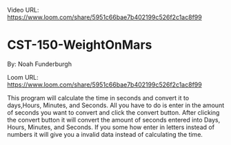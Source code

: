 Video URL: https://www.loom.com/share/5951c66bae7b402199c526f2c1ac8f99
# CST-150-WeightOnMars
By: Noah Funderburgh

Loom URL: https://www.loom.com/share/5951c66bae7b402199c526f2c1ac8f99


This program will calculate the time in seconds and convert it to days,Hours, Minutes, and
Seconds. All you have to do is enter in the amount of seconds you want to convert and
click the convert button. After clicking the convert button it will convert the amount of seconds
entered into Days, Hours, Minutes, and Seconds. If you some how enter in letters instead of numbers
it will give you a invalid data instead of calculating the time.